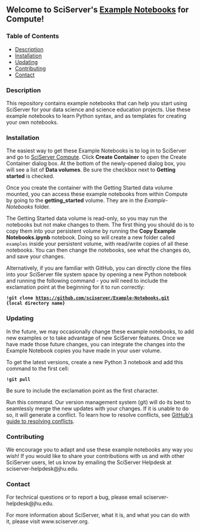 ﻿<h2>Welcome to SciServer's <a href='https://github.com/sciserver/Example-Notebooks'>Example Notebooks</a> for Compute!</h2>

<h3>Table of Contents</h3>
<ul>
<li><a href="#description">Description</a></li>
<li><a href="#installation">Installation</a></li>
<li><a href="#updating">Updating</a></li>
<li><a href="#contributing">Contributing</a></li>
<li><a href="#contact">Contact</a></li>
</ul>

<h3 id="description">Description</h3>

<p>This repository contains example notebooks that can help you start using SciServer for your data science and science education projects. Use these example notebooks to learn Python syntax, and as templates for creating your own notebooks.</p>

<h3 id="installation">Installation</h3>

<p>The easiest way to get these Example Notebooks is to log in to SciServer and go to <a href="https://apps.sciserver.org/compute/">SciServer Compute</a>. Click <strong>Create Container</strong> to open the Create Container dialog box. At the bottom of the newly-opened dialog box, you will see a list of <strong>Data volumes</strong>. Be sure the checkbox next to <strong>Getting started</strong> is checked.</p>

<p>Once you create the container with the Getting Started data volume mounted, you can access these example notebooks from within Compute by going to the <strong>getting_started</strong> volume. They are in the <em>Example-Notebooks</em> folder.</p>

<p>The Getting Started data volume is read-only, so you may run the notebooks but not make changes to them. The first thing you should do is to copy them into your persistent volume by running the <strong>Copy Example Notebooks.ipynb</strong> notebook. Doing so will create a new folder called <code>examples</code> inside your persistent volume, with read/write copies of all these notebooks. You can then change the notebooks, see what the changes do, and save your changes.</p>

<p>Alternatively, if you are familiar with GitHub, you can directly clone the files into your SciServer file system space by opening a new Python notebook and running the following command - you will need to include the exclamation point at the beginning for it to run correctly:</p>

<code><strong>!git clone https://github.com/sciserver/Example-Notebooks.git {local directory name}</strong></code>


<h3 id="updating">Updating</h3>

<p>In the future, we may occasionally change these example notebooks, to add new examples or to take advantage of new SciServer features. Once we have made those future changes, you can integrate the changes into the Example Notebook copies you have made in your user volume.</p>

<p>To get the latest versions, create a new Python 3 notebook and add this command to the first cell:</p>

<code><strong>!git pull</strong></code>

<p>Be sure to include the exclamation point as the first character.</p>

<p>Run this command. Our version management system (git) will do its best to seamlessly merge the new updates with your changes. If it is unable to do so, it will generate a conflict. To learn how to resolve conflicts, see <a href="https://help.github.com/articles/resolving-a-merge-conflict-using-the-command-line/">GitHub's guide to resolving conflicts</a>.</p>

<h3 id="contributing">Contributing</h3>

<p>We encourage you to adapt and use these example notebooks any way you wish! If you would like to share your contributions with us and with other SciServer users, let us know by emailing the SciServer Helpdesk at sciserver-helpdesk@jhu.edu.</p>

<h3 id="contact">Contact</h3>

<p>For technical questions or to report a bug, please email sciserver-helpdesk@jhu.edu.</p>
<p>For more information about SciServer, what it is, and what you can do with it, please visit www.sciserver.org.</p>
